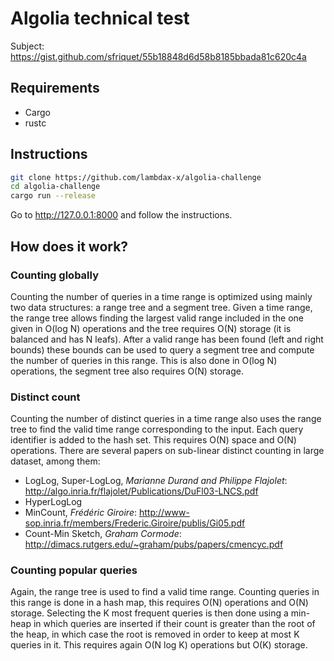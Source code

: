 # Algolia technical test

Subject: <https://gist.github.com/sfriquet/55b18848d6d58b8185bbada81c620c4a>

## Requirements

- Cargo
- rustc

## Instructions

```bash
git clone https://github.com/lambdax-x/algolia-challenge
cd algolia-challenge
cargo run --release
```

Go to <http://127.0.0.1:8000> and follow the instructions.

## How does it work?

### Counting globally

Counting the number of queries in a time range is optimized using mainly two data structures: a range tree and a segment
tree. Given a time range, the range tree allows finding the largest valid range included in the one given in O(log N)
operations and the tree requires O(N) storage (it is balanced and has N leafs). After a valid range has been found (left
and right bounds) these bounds can be used to query a segment tree and compute the number of queries in this range. This
is also done in O(log N) operations, the segment tree also requires O(N) storage.

### Distinct count

Counting the number of distinct queries in a time range also uses the range tree to find the valid time range
corresponding to the input. Each query identifier is added to the hash set. This requires O(N) space and O(N)
operations. There are several papers on sub-linear distinct counting in large dataset, among them:

- LogLog, Super-LogLog, *Marianne Durand and Philippe Flajolet*: http://algo.inria.fr/flajolet/Publications/DuFl03-LNCS.pdf
- HyperLogLog
- MinCount, *Frédéric Giroire*: http://www-sop.inria.fr/members/Frederic.Giroire/publis/Gi05.pdf
- Count-Min Sketch, *Graham Cormode*: http://dimacs.rutgers.edu/~graham/pubs/papers/cmencyc.pdf

### Counting popular queries

Again, the range tree is used to find a valid time range. Counting queries in this range is done in a hash map, this
requires O(N) operations and O(N) storage. Selecting the K most frequent queries is then done using a min-heap in which
queries are inserted if their count is greater than the root of the heap, in which case the root is removed in order to
keep at most K queries in it. This requires again O(N log K) operations but O(K) storage.
